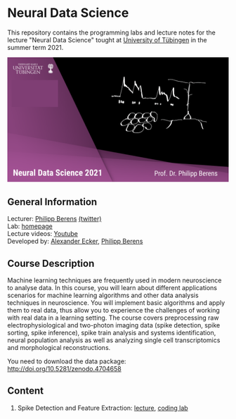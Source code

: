 # Neural Data Science 

This repository contains the programming labs and lecture notes for the lecture "Neural Data Science" tought at [University of Tübingen](www.uni-tuebingen.de) in the summer term 2021.

![thumbnail](thumbnail.png)

## General Information
Lecturer: [Philipp Berens](mailto:philipp.berens@uni-tuebingen.de) [(twitter)](https://twitter.com/CellTypist) <br>
Lab: [homepage](www.berenslab.org)<br>
Lecture videos: [Youtube](https://www.youtube.com/playlist?list=PL05umP7R6ij3SxudmSWFL_zGh0BMrRdrx)<br>
Developed by: [Alexander Ecker](www.eckerlab.org), [Philipp Berens](mailto:philipp.berens@uni-tuebingen.de)

## Course Description

Machine learning techniques are frequently used in modern neuroscience to analyse data. In this course, you will learn about different applications scenarios for machine learning algorithms and other data analysis techniques in neuroscience. You will implement basic algorithms and apply them to real data, thus allow you to experience the challenges of working with real data in a learning setting. The course covers preprocessing raw electrophysiological and two-photon imaging data (spike detection, spike sorting, spike inference), spike train analysis and systems identification, neural population analysis as well as analyzing single cell transcriptomics and morphological reconstructions.

You need to download the data package: http://doi.org/10.5281/zenodo.4704658

## Content
1. Spike Detection and Feature Extraction: [lecture](https://youtu.be/8xeC5CV4UB8), [coding lab]()
